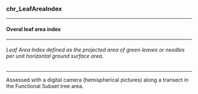 ### chr_LeafAreaIndex



------
#### Overal leaf area index



------
###### Leaf Area Index defined as the projected area of green leaves or needles per unit horizontal ground surface area.



------
Assessed with a digital camera (hemispherical pictures) along a transect in the Functional Subset tree area.